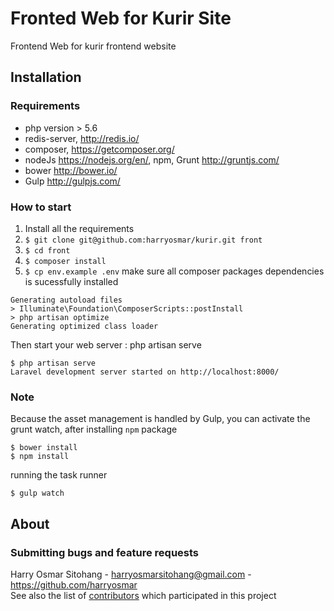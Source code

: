 # Fronted Web for Kurir Site

Frontend Web for kurir frontend website

## Installation

### Requirements
- php version > 5.6
- redis-server, <http://redis.io/>
- composer, <https://getcomposer.org/>
- nodeJs <https://nodejs.org/en/>, npm, Grunt <http://gruntjs.com/>
- bower <http://bower.io/>
- Gulp <http://gulpjs.com/>

### How to start
1. Install all the requirements
2. `$ git clone git@github.com:harryosmar/kurir.git front`
3. `$ cd front`
4. `$ composer install`
5. `$ cp env.example .env`
make sure all composer packages dependencies is sucessfully installed
```
Generating autoload files
> Illuminate\Foundation\ComposerScripts::postInstall
> php artisan optimize
Generating optimized class loader
```
Then start your web server : php artisan serve
```
$ php artisan serve
Laravel development server started on http://localhost:8000/
```

### Note
Because the asset management is handled by Gulp, you can activate the grunt watch, after installing `npm` package
```
$ bower install
$ npm install
```
running the task runner
```
$ gulp watch
```

## About

### Submitting bugs and feature requests
Harry Osmar Sitohang - <harryosmarsitohang@gmail.com> - <https://github.com/harryosmar><br />
See also the list of [contributors](https://github.com/onolinus/ApiSurveyOnline/contributors) which participated in this project